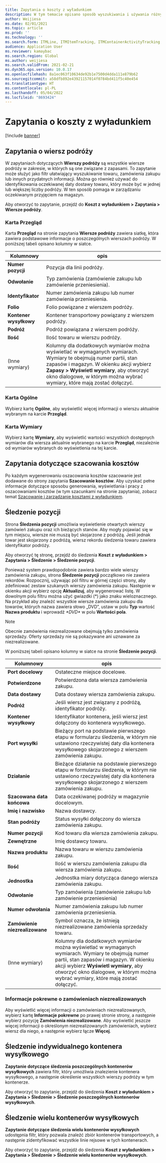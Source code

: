 ```yaml
---
title: Zapytania o koszty z wyładunkiem
description: W tym temacie opisano sposób wyszukiwania i używania różnych typów zapytań dostępnych w module Koszty z wyładunkiem.
author: Weijiesa
ms.date: 02/01/2021
ms.topic: article
ms.prod: ''
ms.technology: ''
ms.search.form: ITMLine, ITMItemTracking, ITMContainerActivityTracking, ITMContainerTracking
audience: Application User
ms.reviewer: kamaybac
ms.search.region: Global
ms.author: weijiesa
ms.search.validFrom: 2021-02-21
ms.dyn365.ops.version: 10.0.17
ms.openlocfilehash: 8a1ec063f10634de92b1e7500d4dda111e879b62
ms.sourcegitcommit: a58dfb892e43921157014f0784bd411f5c40e454
ms.translationtype: HT
ms.contentlocale: pl-PL
ms.lasthandoff: 05/04/2022
ms.locfileid: "8693424"
---
```

# <a name="landed-cost-inquiries"></a>Zapytania o koszty z wyładunkiem

[!include [banner](../../includes/banner.md)]

## <a name="voyage-line-inquiries"></a>Zapytania o wiersz podróży

W zapytaniach dotyczących **Wierszy podróży** są wszystkie wiersze podróży w zakresie, w których są one związane z zapasami. To zapytanie może służyć jako filtr ułatwiający wyszukiwanie towaru, zamówienia zakupu lub innych przydatnych informacji. Można go również używać do identyfikowania oczekiwanej daty dostawy towaru, który może być w jednej lub większej liczby podróży. W ten sposób pomaga w zarządzaniu oczekiwanym przyjęciem na magazyn.

Aby otworzyć to zapytanie, przejdź do **Koszt z wyładunkiem \> Zapytania \> Wiersze podróży**.

### <a name="overview-tab"></a>Karta Przegląd

Karta **Przegląd** na stronie zapytania **Wiersze podróży** zawiera siatkę, która zawiera podstawowe informacje o poszczególnych wierszach podróży. W poniższej tabeli opisano kolumny w siatce.

| Kolumnowy | opis |
|---|---|
| **Numer pozycji** | Pozycja dla linii podróży. |
| **Odwołanie** | Typ zamówienia (zamówienie zakupu lub zamówienie przeniesienia). |
| **Identyfikator** | Numer zamówienia zakupu lub numer zamówienia przeniesienia. |
| **Folio** | Folio powiązane z wierszem podróży. |
| **Kontener wysyłkowy** | Kontener transportowy powiązany z wierszem podróży. |
| **Podróż** | Podróż powiązana z wierszem podróży. |
| **Ilość** | Ilość towaru w wierszu podróży. |
| (Inne wymiary) | Kolumny dla dodatkowych wymiarów można wyświetlać w wymaganych wymiarach. Wymiary te obejmują numer partii, stan zapasów i magazyn. W okienku akcji wybierz **Zapasy \> Wyświetl wymiary**, aby otworzyć okno dialogowe, w którym można wybrać wymiary, które mają zostać dołączyć. |

### <a name="general-tab"></a>Karta Ogólne

Wybierz kartę **Ogólne**, aby wyświetlić więcej informacji o wierszu aktualnie wybranym na karcie **Przegląd**.

### <a name="dimensions-tab"></a>Karta Wymiary

Wybierz kartę **Wymiary**, aby wyświetlić wartości wszystkich dostępnych wymiarów dla wiersza aktualnie wybranego na karcie **Przegląd**, niezależnie od wymiarów wybranych do wyświetlenia na tej karcie.

## <a name="cost-estimate-inquiries"></a>Zapytania dotyczące szacowania kosztów

Po każdym wygenerowaniu oszacowania kosztów szacowanie jest dodawane do strony zapytania **Szacowanie kosztów**. Aby uzyskać pełne informacje dotyczące sposobu generowania, wyświetlania i pracy z oszacowaniami kosztów (w tym szacunkami na stronie zapytania), zobacz temat [Szacowanie i zarządzanie kosztami z wyładunkiem](estimate-manage-landed-costs.md).

## <a name="item-tracking"></a>Śledzenie pozycji

Strona **Śledzenia pozycji** umożliwia wyświetlenie otwartych wierszy zamówień zakupu oraz ich bieżących stanów. Aby mogły pojawiać się w tym miejscu, wiersze nie muszą być skojarzone z podróżą. Jeśli jednak towar jest skojarzony z podróżą, wiersz rekordu śledzenia towaru zawiera identyfikator podróży.

Aby otworzyć tę stronę, przejdź do śledzenia **Koszt z wyładunkiem \> Zapytania \> Śledzenie \> Śledzenie pozycji**.

Ponieważ system prawdopodobnie zawiera bardzo wiele wierszy zamówienia zakupu, strona **Śledzenie pozycji** początkowo nie zawiera rekordów. Rozpocznij, używając pól filtru w górnej części strony, aby zdefiniować zestaw szukanych wierszy zamówienia zakupu. Następnie w okienku akcji wybierz opcję **Aktualizuj**, aby wygenerować listę. W dowolnym polu filtru można użyć gwiazdki (\*) jako znaku wieloznacznego. Na przykład aby znaleźć wszystkie wiersze zamówienia zakupu dla towarów, których nazwa zawiera słowo „DVD”, ustaw w polu **Typ** wartość **Nazwa produktu** i wprowadź *\*DVD\** w polu **Wartości pola**.

> [!NOTE]
> Obecnie zamówienia niezrealizowane obejmują tylko zamówienia sprzedaży. Oferty sprzedaży nie są pokazywane ani uznawane za niezrealizowane.

W poniższej tabeli opisano kolumny w siatce na stronie **Śledzenie pozycji**.

| Kolumnowy | opis |
|---|---|
| **Port docelowy** | Ostateczne miejsce docelowe. |
| **Potwierdzone** | Potwierdzona data wiersza zamówienia zakupu. |
| **Data dostawy** | Data dostawy wiersza zamówienia zakupu. |
| **Podróż** | Jeśli wiersz jest związany z podróżą, identyfikator podróży. |
| **Kontener wysyłkowy** | Identyfikator kontenera, jeśli wiersz jest dołączony do kontenera wysyłkowego. |
| **Port wysyłki** | Bieżący port na podstawie pierwszego etapu w formularzu śledzenia, w którym nie ustawiono rzeczywistej daty dla kontenera wysyłkowego skojarzonego z wierszem zamówienia zakupu. |
| **Działanie** | Bieżące działanie na podstawie pierwszego etapu w formularzu śledzenia, w którym nie ustawiono rzeczywistej daty dla kontenera wysyłkowego skojarzonego z wierszem zamówienia zakupu. |
| **Szacowana data końcowa** | Data oczekiwanej podróży w magazynie docelowym. |
| **Imię i nazwisko** | Nazwa dostawcy. |
| **Stan podróży** | Status wysyłki dołączony do wiersza zamówienia zakupu. |
| **Numer pozycji** | Kod towaru dla wiersza zamówienia zakupu. |
| **Zewnętrzne** | Imię dostawcy towaru. |
| **Nazwa produktu** | Nazwa towaru w wierszu zamówienia zakupu. |
| **Ilość** | Ilość w wierszu zamówienia zakupu dla wiersza zamówienia zakupu. |
| **Jednostka** | Jednostka miary dotycząca danego wiersza zamówienia zakupu. |
| **Odwołanie** | Typ zamówienia (zamówienie zakupu lub zamówienie przeniesienia) |
| **Numer odwołania** | Numer zamówienia zakupu lub numer zamówienia przeniesienia. |
| **Zamówienie niezrealizowane** | Symbol oznacza, że istnieją niezrealizowane zamówienia sprzedaży towaru. |
| (Inne wymiary) | Kolumny dla dodatkowych wymiarów można wyświetlać w wymaganych wymiarach. Wymiary te obejmują numer partii, stan zapasów i magazyn. W okienku akcji wybierz **Wyświetl wymiary**, aby otworzyć okno dialogowe, w którym można wybrać wymiary, które mają zostać dołączyć. |

### <a name="related-information-about-backorders"></a>Informacje pokrewne o zamówieniach niezrealizowanych

Aby wyświetlić więcej informacji o zamówieniach niezrealizowanych, wybierz kartę **Informacje pokrewne** po prawej stronie strony, a następnie wybierz pozycję **Zamówienia niezrealizowane**. Aby wyświetlić jeszcze więcej informacji o określonym niezrealizowanych zamówieniach, wybierz wiersz dla niego, a następnie wybierz łącze **Więcej**.

## <a name="individual-shipping-container-tracking"></a>Śledzenie indywidualnego kontenera wysyłkowego

**Zapytanie dotyczące śledzenia poszczególnych kontenerów wysyłkowych** zawiera filtr, który umożliwia znalezienie kontenera wysyłkowego, a następnie określenie wszystkich wierszy podróży w tym kontenerze.

Aby otworzyć to zapytanie, przejdź do śledzenia **Koszt z wyładunkiem \> Zapytania \> Śledzenie \> Śledzenie poszczególnych kontenerów wysyłkowych**.

## <a name="multiple-shipping-container-tracking"></a>Śledzenie wielu kontenerów wysyłkowych

**Zapytanie dotyczące śledzenia wielu kontenerów wysyłkowych** udostępnia filtr, który pozwala znaleźć zbiór kontenerów transportowych, a następnie zidentyfikować wszystkie linie rejsowe w tych kontenerach.

Aby otworzyć to zapytanie, przejdź do śledzenia **Koszt z wyładunkiem \> Zapytania \> Śledzenie \> Śledzenie wielu kontenerów wysyłkowych**.

